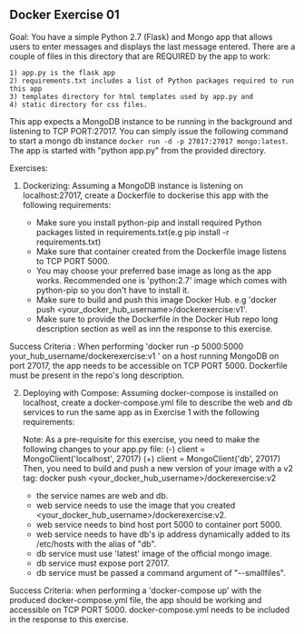## Docker Exercise 01

Goal: You have a simple Python 2.7 (Flask) and Mongo app that allows users to enter messages and displays the last message entered.
There are a couple of files in this directory that are REQUIRED by the app to work:

 	1) app.py is the flask app 
	2) requirements.txt includes a list of Python packages required to run this app
	3) templates directory for html templates used by app.py and
	4) static directory for css files.

This app expects a MongoDB instance to be running in the background and listening to TCP PORT:27017. You can simply issue the following command
to start a mongo db instance `docker run -d -p 27017:27017 mongo:latest`. The app is started with "python app.py" from the provided directory.

Exercises:

1) Dockerizing: Assuming a MongoDB instance is listening on localhost:27017, create a Dockerfile to dockerise this app with the following requirements:

    - Make sure you install python-pip and install required Python packages listed in requirements.txt(e.g pip install -r requirements.txt)
    - Make sure that container created from the Dockerfile image listens to TCP PORT 5000.
    - You may choose your preferred base image as long as the app works. Recommended one is 'python:2.7' image which comes with python-pip so you don't have to install it.
    - Make sure to build and push this image Docker Hub. e.g 'docker push <your_docker_hub_username>/dockerexercise:v1'.
    - Make sure to provide the Dockerfile in the Docker Hub repo long description section as well as inn the response to this exercise.
    
Success Criteria : When performing 'docker run -p 5000:5000 your_hub_username/dockerexercise:v1 ' on a host running MongoDB on port 27017, the app needs to be accessible on TCP PORT 5000. Dockerfile must be present in the repo's long description.

2) Deploying with Compose: Assuming docker-compose is installed on localhost, create a docker-compose.yml file to describe the web and db services to run the same app as in Exercise 1 with the following requirements:


	Note: As a pre-requisite for this exercise, you need to make the following changes to your app.py file:
			(-) client = MongoClient('localhost', 27017)
			(+) client = MongoClient('db', 27017)
	Then, you need to build and push a new version of your image with a v2 tag: 
			docker push <your_docker_hub_username>/dockerexercise:v2

	- the service names are web and db.
	- web service needs to use the image that you created <your_docker_hub_username>/dockerexercise:v2.
	- web service needs to bind host port 5000 to container port 5000.
	- web service needs to have db's ip address dynamically added to its /etc/hosts with the alias of "db".
	- db service must use 'latest' image of the official mongo image.
	- db service must expose port 27017.
	- db service must be passed a command argument of "--smallfiles".
   
	
Success Criteria: when performing a 'docker-compose up' with the produced docker-compose.yml file, the app should be working and accessible on TCP PORT 5000. docker-compose.yml needs to be included in the response to this exercise.



